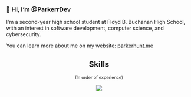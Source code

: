 ### 👋 Hi, I’m @ParkerrDev

I'm a second-year high school student at Floyd B. Buchanan High School, with an interest in software development, computer science, and cybersecurity.

You can learn more about me on my website: [parkerhunt.me](https://parkerhunt.me)

<h2 align="center">Skills</h2>
<p align="center"><small>(In order of experience)</small></p>
<p align="center">
  <a href="https://skillicons.dev">
    <img src="https://skillicons.dev/icons?i=linux,vscode,vim,python,html,css,bash,rust,golang,js," />
  </a>
</p>
<p href="https://discord.gg/onlp" align="center">
    <img alt="" src="https://github-readme-stats.vercel.app/api?username=ParkerrDev&theme=tokyonight&show_icons=true">
</p>

